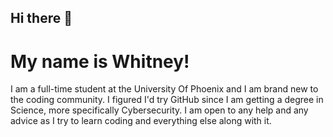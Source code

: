 ## Hi there 👋
<html>
  <h1>My name is Whitney!<br/></h1>
  <body>I am a full-time student at the University Of Phoenix and I am brand new to the coding community. I figured I'd try GitHub since I am getting a degree in Science, more specifically Cybersecurity. I am open to any help and any advice as I try to learn coding and everything else along with it.</body>
</html>
  



<!--
**wallacewhitney580/wallacewhitney580** is a ✨ _special_ ✨ repository because its `README.md` (this file) appears on your GitHub profile.

Here are some ideas to get you started:

- 🔭 I’m currently working on ...
- 🌱 I’m currently learning ...
- 👯 I’m looking to collaborate on ...
- 🤔 I’m looking for help with ...
- 💬 Ask me about ...
- 📫 How to reach me: ...
- 😄 Pronouns: ...
- ⚡ Fun fact: ...
-->
